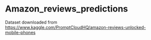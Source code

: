 # Amazon_reviews_predictions


Dataset downloaded from https://www.kaggle.com/PromptCloudHQ/amazon-reviews-unlocked-mobile-phones 
